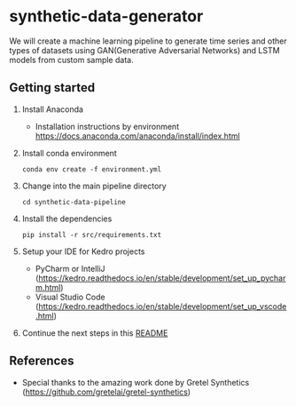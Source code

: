 # synthetic-data-generator
We will create a machine learning pipeline to generate time series and other types of datasets using GAN(Generative Adversarial Networks) and LSTM models from custom sample data.



## Getting started

1. Install Anaconda 
   * Installation instructions by environment https://docs.anaconda.com/anaconda/install/index.html
2. Install conda environment

    ```conda env create -f environment.yml```

3. Change into the main pipeline directory

    ```cd synthetic-data-pipeline```

4. Install the dependencies 

    ```pip install -r src/requirements.txt```

5. Setup your IDE for Kedro projects 
    * PyCharm or IntelliJ (https://kedro.readthedocs.io/en/stable/development/set_up_pycharm.html)
    * Visual Studio Code (https://kedro.readthedocs.io/en/stable/development/set_up_vscode.html)

6. Continue the next steps in this [README](synthetic-data-pipeline/README.md)

## References

* Special thanks to the amazing work done by Gretel Synthetics (https://github.com/gretelai/gretel-synthetics)